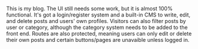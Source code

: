 This is my blog. The UI still needs some work, but it is almost 100% functional. It's got a login/register system and a built-in CMS to write, edit, and delete posts and users' own profiles. Visitors can also filter posts by user or category, although the category system needs to be added to the front end. Routes are also protected, meaning users can only edit or delete their own posts and certain buttons/pages are unavaible unless logged in.